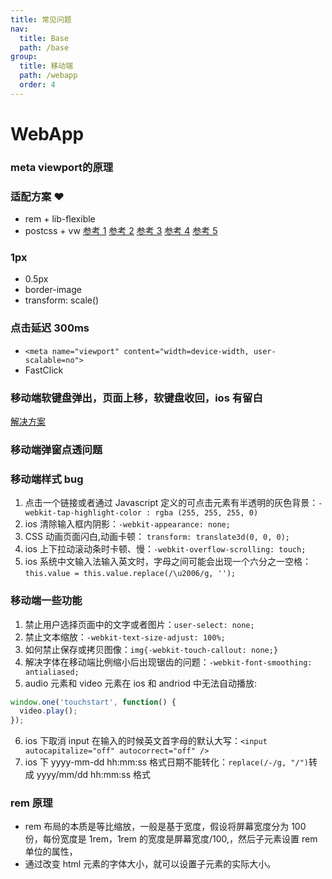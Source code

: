 ```yaml
---
title: 常见问题
nav:
  title: Base
  path: /base
group:
  title: 移动端
  path: /webapp
  order: 4
---
```


# WebApp
### meta viewport的原理


### 适配方案 ❤️
- rem + lib-flexible
- postcss + vw
  [参考 1](https://juejin.cn/post/6844903613320396808#heading-8)
  [参考 2](https://github.com/forthealllight/blog/issues/13)
  [参考 3](https://juejin.cn/post/6844903651245293582#heading-25)
  [参考 4](https://juejin.cn/post/6844903845617729549)
  [参考 5](https://juejin.cn/post/6885721051360133133)

### 1px
- 0.5px
- border-image
- transform: scale()

### 点击延迟 300ms
- `<meta name="viewport" content="width=device-width, user-scalable=no">`
- FastClick

### 移动端软键盘弹出，页面上移，软键盘收回，ios 有留白
[解决方案](https://juejin.cn/post/6859545317378490376)

### 移动端弹窗点透问题

### 移动端样式 bug
1. 点击一个链接或者通过 Javascript 定义的可点击元素有半透明的灰色背景：`-webkit-tap-highlight-color : rgba (255, 255, 255, 0)`
2. ios 清除输入框内阴影：`-webkit-appearance: none;`
3. CSS 动画页面闪白,动画卡顿： `transform: translate3d(0, 0, 0);`
4. ios 上下拉动滚动条时卡顿、慢：`-webkit-overflow-scrolling: touch;`
5. ios 系统中文输入法输入英文时，字母之间可能会出现一个六分之一空格：`this.value = this.value.replace(/\u2006/g, '');`

### 移动端一些功能
1. 禁止用户选择页面中的文字或者图片：`user-select: none;`
2. 禁止文本缩放：`-webkit-text-size-adjust: 100%;`
3. 如何禁止保存或拷贝图像：`img{-webkit-touch-callout: none;}`
4. 解决字体在移动端比例缩小后出现锯齿的问题：`-webkit-font-smoothing: antialiased;`
5. audio 元素和 video 元素在 ios 和 andriod 中无法自动播放:
```js
window.one('touchstart', function() {
  video.play();
});
```
6. ios 下取消 input 在输入的时候英文首字母的默认大写：`<input autocapitalize="off" autocorrect="off" />`
7. ios 下 yyyy-mm-dd hh:mm:ss 格式日期不能转化：`replace(/-/g, "/")`转成 yyyy/mm/dd hh:mm:ss 格式

### rem 原理
- rem 布局的本质是等比缩放，一般是基于宽度，假设将屏幕宽度分为 100 份，每份宽度是 1rem，1rem 的宽度是屏幕宽度/100,，然后子元素设置 rem 单位的属性，
- 通过改变 html 元素的字体大小，就可以设置子元素的实际大小。
